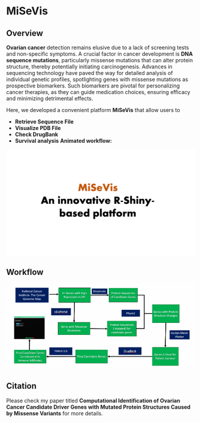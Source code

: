 # MiSeVis
## Overview
**Ovarian cancer** detection remains elusive due to a lack of screening tests and non-specific symptoms. A crucial factor in cancer development is **DNA sequence mutations**, particularly missense mutations that can alter protein structure, thereby potentially initiating carcinogenesis. Advances in sequencing technology have paved the way for detailed analysis of individual genetic profiles, spotlighting genes with missense mutations as prospective biomarkers. Such biomarkers are pivotal for personalizing cancer therapies, as they can guide medication choices, ensuring efficacy and minimizing detrimental effects. 

Here, we developed a convenient platform **MiSeVis** that allow users to 
* **Retrieve Sequence File**
* **Visualize PDB File**
* **Check DrugBank**
* **Survival analysis**
**Animated workflow:**
<p align="center">
<img src="Animation_of_MiSeVis.gif">
</p>

## Workflow
<p align="center">
<img src="Figure1.png">
</p>

## Citation
Please check my paper titled **Computational Identification of Ovarian Cancer Candidate Driver Genes with Mutated Protein Structures Caused by Missense Variants** for more details.
